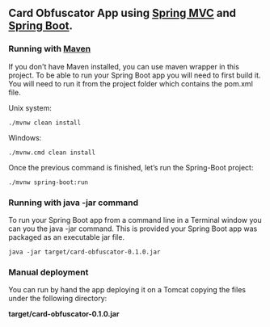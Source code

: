 ## Card Obfuscator App using [Spring MVC](https://docs.spring.io/spring/docs/current/spring-framework-reference/web.html) and [Spring Boot](https://spring.io/projects/spring-boot).

### Running with [Maven](https://github.com/dart-lang/site-webdev/blob/master/src/tools/webdev.md)

If you don't have Maven installed, you can use maven wrapper in this project.
To be able to run your Spring Boot app you will need to first build it. You will need to run it from the project folder which contains the pom.xml file.

Unix system:

```
./mvnw clean install
```

Windows:

```
./mvnw.cmd clean install
```

Once the previous command is finished, let’s run the Spring-Boot project:

```
./mvnw spring-boot:run
```

### Running with java -jar command

To run your Spring Boot app from a command line in a Terminal window you can you the java -jar command. This is provided your Spring Boot app was packaged as an executable jar file.

```
java -jar target/card-obfuscator-0.1.0.jar
```

### Manual deployment

You can run by hand the app deploying it on a Tomcat copying the files under the following directory:

**target/card-obfuscator-0.1.0.jar**


